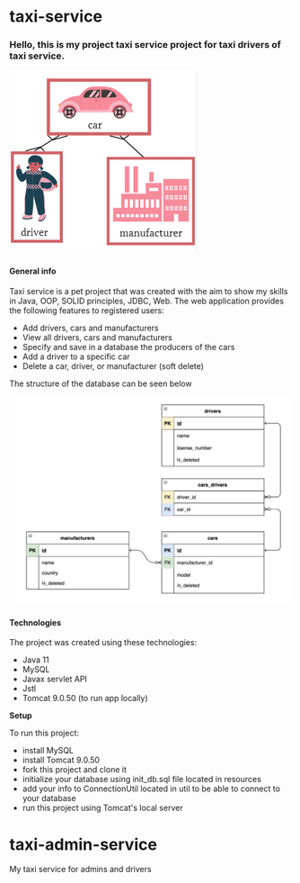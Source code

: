# taxi-service

### Hello, this is my project taxi service project for taxi drivers of taxi service.
![img_1.png](img_1.png)

#### General info

Taxi service is a pet project that was created 
with the aim to show my skills in Java, OOP, 
SOLID principles, JDBC, Web. The web application provides the following features to registered users:
* Add drivers, cars and manufacturers
* View all drivers, cars and manufacturers
* Specify and save in a database the producers of the cars
* Add a driver to a specific car
* Delete a car, driver, or manufacturer (soft delete)

The structure of the database can be seen below

![img.png](img.png)

#### Technologies
The project was created using these technologies:

* Java 11
* MySQL
* Javax servlet API
* Jstl
* Tomcat 9.0.50 (to run app locally)
  
**Setup**
  
  To run this project:

* install MySQL
* install Tomcat 9.0.50
* fork this project and clone it
* initialize your database using init_db.sql file located in resources
* add your info to ConnectionUtil located in util to be able to connect to your database
* run this project using Tomcat's local server
# taxi-admin-service
My taxi service for admins and drivers
